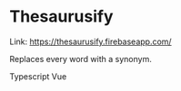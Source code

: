 # Thesaurusify

Link: https://thesaurusify.firebaseapp.com/

Replaces every word with a synonym.

Typescript Vue
